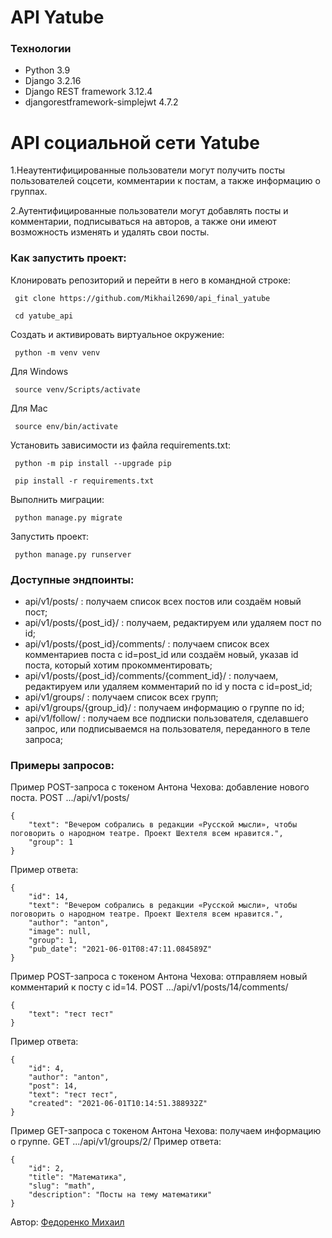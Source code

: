 # API Yatube

### Технологии

* Python 3.9
* Django 3.2.16
* Django REST framework 3.12.4
* djangorestframework-simplejwt 4.7.2
# API социальной сети Yatube

1.Неаутентифицированные пользователи могут получить посты пользователей соцсети,  комментарии к постам, а также информацию о группах.

2.Аутентифицированные пользователи могут добавлять посты и комментарии, подписываться на авторов, а также они имеют возможность изменять и удалять свои посты.

### Как запустить проект:
Клонировать репозиторий и перейти в него в командной строке:
```
 git clone https://github.com/Mikhail2690/api_final_yatube
```
```
 cd yatube_api
```
Cоздать и активировать виртуальное окружение:
```
 python -m venv venv
```
Для Windows
```
 source venv/Scripts/activate
```
Для Mac
```
 source env/bin/activate
```
Установить зависимости из файла requirements.txt:
```
 python -m pip install --upgrade pip
```
```
 pip install -r requirements.txt
```
Выполнить миграции:
```
 python manage.py migrate
```
Запустить проект:
```
 python manage.py runserver
```
### Доступные эндпоинты:

* api/v1/posts/ : получаем список всех постов или создаём новый пост;
* api/v1/posts/{post_id}/ : получаем, редактируем или удаляем пост по id;
* api/v1/posts/{post_id}/comments/ : получаем список всех комментариев поста с id=post_id или создаём новый, указав id поста, который хотим прокомментировать;
* api/v1/posts/{post_id}/comments/{comment_id}/ : получаем, редактируем или удаляем комментарий по id у поста с id=post_id;
* api/v1/groups/ : получаем список всех групп;
* api/v1/groups/{group_id}/ : получаем информацию о группе по id;
* api/v1/follow/ : получаем все подписки пользователя, сделавшего запрос, или подписываемся на пользователя, переданного в теле запроса;

### Примеры запросов:

Пример POST-запроса с токеном Антона Чехова: добавление нового поста.
POST .../api/v1/posts/
```
{
    "text": "Вечером собрались в редакции «Русской мысли», чтобы поговорить о народном театре. Проект Шехтеля всем нравится.",
    "group": 1
}
```

Пример ответа:
```
{
    "id": 14,
    "text": "Вечером собрались в редакции «Русской мысли», чтобы поговорить о народном театре. Проект Шехтеля всем нравится.",
    "author": "anton",
    "image": null,
    "group": 1,
    "pub_date": "2021-06-01T08:47:11.084589Z"
}
```

Пример POST-запроса с токеном Антона Чехова: отправляем новый комментарий к посту с id=14.
POST .../api/v1/posts/14/comments/
```
{
    "text": "тест тест"
}
```

Пример ответа:
```
{
    "id": 4,
    "author": "anton",
    "post": 14,
    "text": "тест тест",
    "created": "2021-06-01T10:14:51.388932Z"
}
```

Пример GET-запроса с токеном Антона Чехова: получаем информацию о группе.
GET .../api/v1/groups/2/
Пример ответа:
```
{
    "id": 2,
    "title": "Математика",
    "slug": "math",
    "description": "Посты на тему математики"
}
```
Автор: [Федоренко Михаил](https://github.com/Mikhail2690/)
